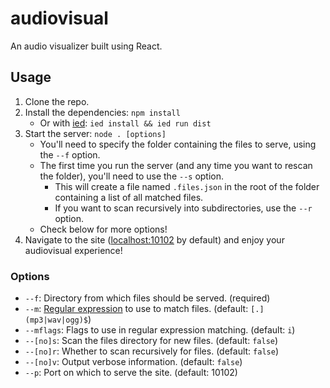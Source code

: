 # audiovisual
An audio visualizer built using React.

## Usage
1. Clone the repo.
2. Install the dependencies: `npm install`
    - Or with [ied](https://github.com/alexanderGugel/ied): `ied install && ied run dist`
3. Start the server: `node . [options]`
    - You'll need to specify the folder containing the files to serve, using the `--f` option.
    - The first time you run the server (and any time you want to rescan the folder), you'll need to use the `--s` option.
        - This will create a file named `.files.json` in the root of the folder containing a list of all matched files.
        - If you want to scan recursively into subdirectories, use the `--r` option.
    - Check below for more options!
4. Navigate to the site ([localhost:10102](http://localhost:10102) by default) and enjoy your audiovisual experience!

### Options
- `--f`: Directory from which files should be served. (required)
- `--m`: [Regular expression](https://developer.mozilla.org/en-US/docs/Web/JavaScript/Reference/Global_Objects/RegExp)
    to use to match files. (default: `[.](mp3|wav|ogg)$`)
- `--mflags`: Flags to use in regular expression matching. (default: `i`)
- `--[no]s`: Scan the files directory for new files. (default: `false`)
- `--[no]r`: Whether to scan recursively for files. (default: `false`)
- `--[no]v`: Output verbose information. (default: `false`)
- `--p`: Port on which to serve the site. (default: 10102)

